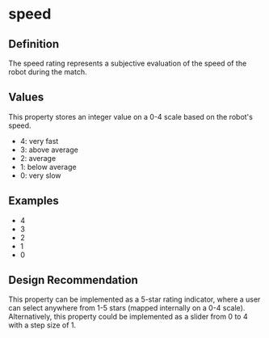 # speed

## Definition
The speed rating represents a subjective evaluation of the speed of the robot during the match.

## Values
This property stores an integer value on a 0-4 scale based on the robot's speed.
- 4: very fast
- 3: above average
- 2: average
- 1: below average
- 0: very slow

## Examples
- 4
- 3
- 2
- 1
- 0

## Design Recommendation
This property can be implemented as a 5-star rating indicator, where a user can select anywhere from 1-5 stars (mapped internally on a 0-4 scale). Alternatively, this property could be implemented as a slider from 0 to 4 with a step size of 1.
